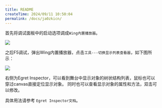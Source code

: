 ```yaml
---
title: README
createTime: 2024/09/11 10:50:04
permalink: /docs/ja0zkicn/
---
```

首先将调试面板中的启动选项调成`Wing内置播放器`。

![](1.png)

之后F5调试，弹出Wing内置播放器，点击`工具---切换显示列表查看器`，如下图所示：

![](2.png)

右侧为Egret Inspector，可以看到舞台中显示对象的树状结构列表，鼠标也可以穿过canvas直接定位显示对象。
同时也可以查看显示对象的属性和方法，双击可以修改。

具体用法请参考 `Egret Inspector文档`。
